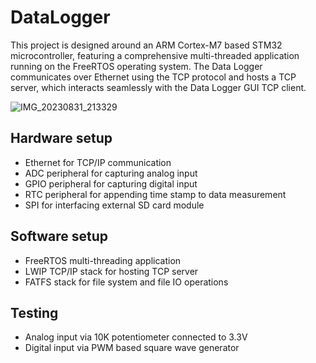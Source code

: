 # DataLogger
This project is designed around an ARM Cortex-M7 based STM32 microcontroller, featuring a comprehensive multi-threaded application running on the FreeRTOS operating system. 
The Data Logger communicates over Ethernet using the TCP protocol and hosts a TCP server, which interacts seamlessly with the Data Logger GUI TCP client.

![IMG_20230831_213329](https://github.com/karthik-chockalingam/DataLogger/assets/140360934/a5c25ae6-7de9-481a-989e-ba287d84ccc5)

## Hardware setup
- Ethernet for TCP/IP communication
- ADC peripheral for capturing analog input
- GPIO peripheral for capturing digital input
- RTC peripheral for appending time stamp to data measurement
- SPI for interfacing external SD card module

## Software setup
- FreeRTOS multi-threading application
- LWIP TCP/IP stack for hosting TCP server
- FATFS stack for file system and file IO operations

## Testing
- Analog input via 10K potentiometer connected to 3.3V
- Digital input via PWM based square wave generator 
